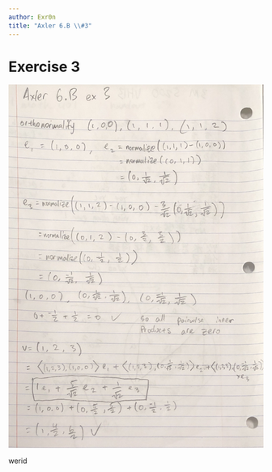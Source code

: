 ```yaml
---
author: Exr0n
title: "Axler 6.B \\#3"
---
```


# Exercise 3

![](KBe21math530srcAxler6B3Supplement.png)

werid
